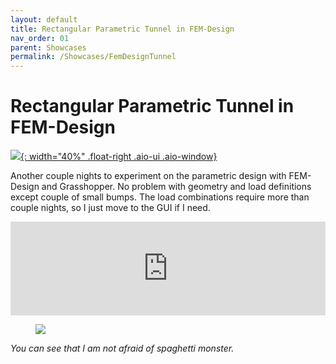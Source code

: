 ```yaml
---
layout: default
title: Rectangular Parametric Tunnel in FEM-Design
nav_order: 01
parent: Showcases
permalink: /Showcases/FemDesignTunnel
---
```


# Rectangular Parametric Tunnel in FEM-Design

[![](../images/Showcases/RPTIFM-0.png){: width="40%" .float-right .aio-ui .aio-window}](../images/Showcases/RPTIFM-0.png)

Another couple nights to experiment on the parametric design with FEM-Design and Grasshopper. No problem with geometry and load definitions except couple of small bumps. The load combinations require more than couple nights, so I just move to the GUI if I need. 


<iframe width="100%" src="https://www.youtube.com/embed/wOr1Uhm0_2M" title="YouTube video player" frameborder="0" allow="accelerometer; autoplay; clipboard-write; encrypted-media; gyroscope; picture-in-picture; web-share" allowfullscreen></iframe>

<a href="../images/Showcases/RPTIFM-1.png">
    <figure>
        <img src="../images/Showcases/RPTIFM-1.png">
    </figure>
</a>

*You can see that I am not afraid of spaghetti monster.*
